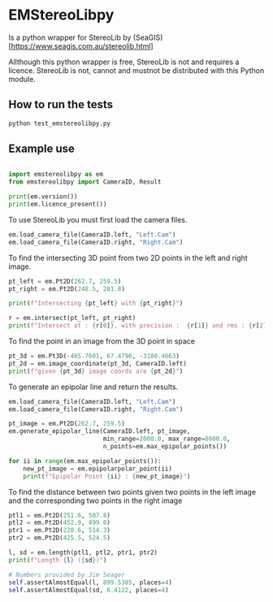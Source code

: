 # EMStereoLibpy

Is a python wrapper for StereoLib by (SeaGIS)[https://www.seagis.com.au/stereolib.html]

Allthough this python wrapper is free, StereoLib is not and requires a licence. StereoLib is not, cannot and mustnot be distributed with this Python module.

## How to run the tests

```bash
python test_emstereolibpy.py
```

## Example use 


```python 

import emstereolibpy as em 
from emstereolibpy import CameraID, Result

print(em.version())
print(em.licence_present())

```

To use StereoLib you must first load the camera files. 


```python
em.load_camera_file(CameraID.left, "Left.Cam")
em.load_camera_file(CameraID.right, "Right.Cam")
```

To find the intersecting 3D point from two 2D points in the left and right image.


```python 
pt_left = em.Pt2D(262.7, 259.5)
pt_right = em.Pt2D(248.5, 281.8)

print(f"Intersecting {pt_left} with {pt_right}")

r = em.intersect(pt_left, pt_right)
print(f"Intersect at : {r[0]}, with precision :  {r[1]} and rms : {r[2]}")
```

To find the point in an image from the 3D point in space

```python
pt_3d = em.Pt3D(-465.7601, 67.4796, -3180.4663)
pt_2d = em.image_coordinate(pt_3d, CameraID.left)
print(f"given {pt_3d} image coords are {pt_2d}")
```

To generate an epipolar line and return the results.
```python 
em.load_camera_file(CameraID.left, "Left.Cam")
em.load_camera_file(CameraID.right, "Right.Cam")

pt_image = em.Pt2D(262.7, 259.5)
em.generate_epipolar_line(CameraID.left, pt_image,
                          min_range=2000.0, max_range=8000.0,
                          n_points=em.max_epipolar_points())

for ii in range(em.max_epipolar_points()):
    new_pt_image = em.epipolarpolar_point(ii)
    print(f"Epipolar Point {ii} : {new_pt_image}")
```

To find the distance between two points given two points in the left image and the corresponding two points in the right image

```python 
ptl1 = em.Pt2D(251.6, 507.8)
ptl2 = em.Pt2D(452.9, 499.0)
ptr1 = em.Pt2D(228.6, 514.3)
ptr2 = em.Pt2D(425.5, 524.5)

l, sd = em.length(ptl1, ptl2, ptr1, ptr2)
print(f"Length {l} ({sd})")

# Numbers provided by Jim Seager
self.assertAlmostEqual(l, 899.5385, places=4)
self.assertAlmostEqual(sd, 6.4122, places=4)
```			
